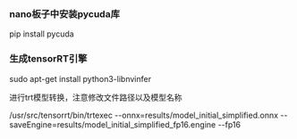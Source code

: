 ### nano板子中安装pycuda库

pip install pycuda

### 生成tensorRT引擎

sudo apt-get install python3-libnvinfer

进行trt模型转换，注意修改文件路径以及模型名称

/usr/src/tensorrt/bin/trtexec --onnx=results/model_initial_simplified.onnx --saveEngine=results/model_initial_simplified_fp16.engine --fp16





